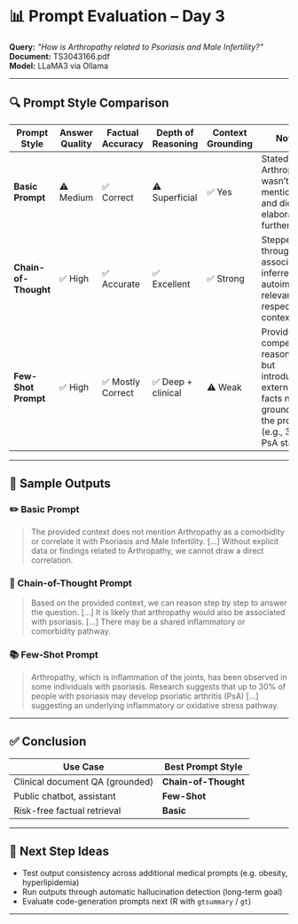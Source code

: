 # 📊 Prompt Evaluation – Day 3  
**Query:** *"How is Arthropathy related to Psoriasis and Male Infertility?"*  
**Document:** TS3043166.pdf  
**Model:** LLaMA3 via Ollama

---

## 🔍 Prompt Style Comparison

| Prompt Style       | Answer Quality | Factual Accuracy | Depth of Reasoning | Context Grounding | Notes |
|--------------------|----------------|------------------|---------------------|--------------------|-------|
| **Basic Prompt**   | ⚠️ Medium       | ✅ Correct         | ⚠️ Superficial        | ✅ Yes               | Stated that Arthropathy wasn’t mentioned and didn’t elaborate further. |
| **Chain-of-Thought** | ✅ High        | ✅ Accurate        | ✅ Excellent          | ✅ Strong            | Stepped through associations, inferred autoimmune relevance, respected context. |
| **Few-Shot Prompt** | ✅ High        | ✅ Mostly Correct  | ✅ Deep + clinical    | ⚠️ Weak              | Provided compelling reasoning but introduced external facts not grounded in the prompt (e.g., 30% PsA stat). |

---

## 🧠 Sample Outputs

### ✏️ Basic Prompt
> The provided context does not mention Arthropathy as a comorbidity or correlate it with Psoriasis and Male Infertility. [...] Without explicit data or findings related to Arthropathy, we cannot draw a direct correlation.

### 🧠 Chain-of-Thought Prompt
> Based on the provided context, we can reason step by step to answer the question. [...] It is likely that arthropathy would also be associated with psoriasis. [...] There may be a shared inflammatory or comorbidity pathway.

### 📚 Few-Shot Prompt
> Arthropathy, which is inflammation of the joints, has been observed in some individuals with psoriasis. Research suggests that up to 30% of people with psoriasis may develop psoriatic arthritis (PsA) [...] suggesting an underlying inflammatory or oxidative stress pathway.

---

## ✅ Conclusion

| Use Case | Best Prompt Style |
|----------|-------------------|
| Clinical document QA (grounded) | **Chain-of-Thought** |
| Public chatbot, assistant | **Few-Shot** |
| Risk-free factual retrieval | **Basic** |

---

## 🧪 Next Step Ideas

- Test output consistency across additional medical prompts (e.g. obesity, hyperlipidemia)
- Run outputs through automatic hallucination detection (long-term goal)
- Evaluate code-generation prompts next (R with `gtsummary` / `gt`)

---
